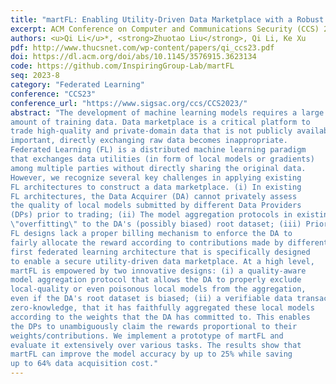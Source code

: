 ```yaml
---
title: "martFL: Enabling Utility-Driven Data Marketplace with a Robust and Verifiable Federated Learning Architecture"
excerpt: ACM Conference on Computer and Communications Security (CCS) 2023
authors: <u>Qi Li</u>*, <strong>Zhuotao Liu</strong>, Qi Li, Ke Xu
pdf: http://www.thucsnet.com/wp-content/papers/qi_ccs23.pdf
doi: https://dl.acm.org/doi/abs/10.1145/3576915.3623134
code: https://github.com/InspiringGroup-Lab/martFL
seq: 2023-8
category: "Federated Learning"
conference: "CCS23"
conference_url: "https://www.sigsac.org/ccs/CCS2023/"
abstract: "The development of machine learning models requires a large
amount of training data. Data marketplace is a critical platform to
trade high-quality and private-domain data that is not publicly available on the Internet. However, as data privacy becomes increasingly
important, directly exchanging raw data becomes inappropriate.
Federated Learning (FL) is a distributed machine learning paradigm
that exchanges data utilities (in form of local models or gradients)
among multiple parties without directly sharing the original data.
However, we recognize several key challenges in applying existing
FL architectures to construct a data marketplace. (i) In existing
FL architectures, the Data Acquirer (DA) cannot privately assess
the quality of local models submitted by different Data Providers
(DPs) prior to trading; (ii) The model aggregation protocols in existing FL designs cannot effectively exclude malicious DPs without
\"overfitting\" to the DA's (possibly biased) root dataset; (iii) Prior
FL designs lack a proper billing mechanism to enforce the DA to
fairly allocate the reward according to contributions made by different DPs. To address above challenges, we propose martFL, the
first federated learning architecture that is specifically designed
to enable a secure utility-driven data marketplace. At a high level,
martFL is empowered by two innovative designs: (i) a quality-aware
model aggregation protocol that allows the DA to properly exclude
local-quality or even poisonous local models from the aggregation,
even if the DA's root dataset is biased; (ii) a verifiable data transaction protocol that enables the DA to prove, both succinctly and in
zero-knowledge, that it has faithfully aggregated these local models
according to the weights that the DA has committed to. This enables
the DPs to unambiguously claim the rewards proportional to their
weights/contributions. We implement a prototype of martFL and
evaluate it extensively over various tasks. The results show that
martFL can improve the model accuracy by up to 25% while saving
up to 64% data acquisition cost."
---
```

